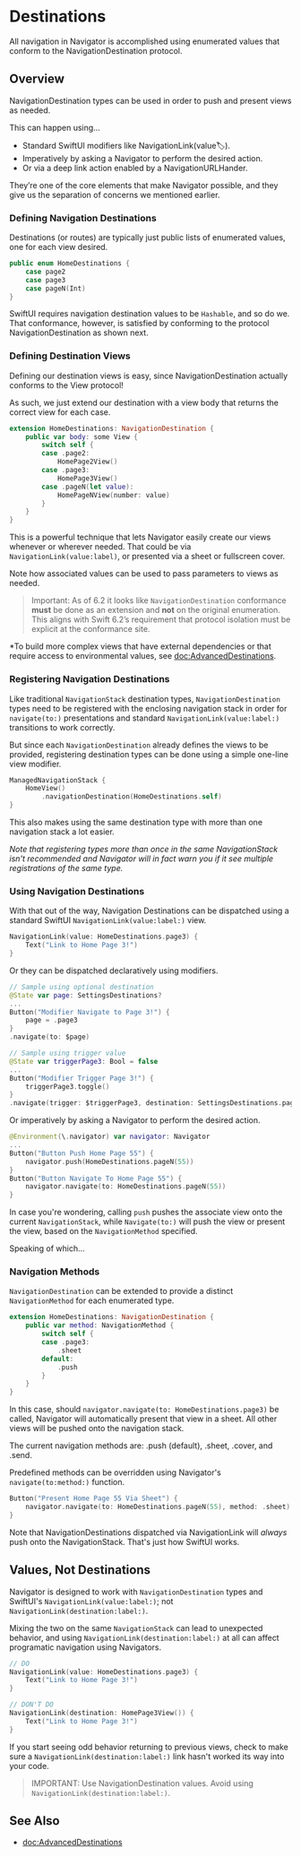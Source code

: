 # Destinations

All navigation in Navigator is accomplished using enumerated values that conform to the NavigationDestination protocol.

## Overview

NavigationDestination types can be used in order to push and present views as needed.

This can happen using…

* Standard SwiftUI modifiers like NavigationLink(value:label:).
* Imperatively by asking a Navigator to perform the desired action.
* Or via a deep link action enabled by a NavigationURLHander.

They’re one of the core elements that make Navigator possible, and they give us the separation of concerns we mentioned earlier.

### Defining Navigation Destinations
Destinations (or routes) are typically just public lists of enumerated values, one for each view desired.
```swift
public enum HomeDestinations {
    case page2
    case page3
    case pageN(Int)
}
```
SwiftUI requires navigation destination values to be `Hashable`, and so do we. That conformance, however, is satisfied by
conforming to the protocol NavigationDestination as shown next. 

### Defining Destination Views
Defining our destination views is easy, since NavigationDestination actually conforms to the View protocol! 

As such, we just extend our destination with a view body that returns the correct view for each case.
```swift
extension HomeDestinations: NavigationDestination {
    public var body: some View {
        switch self {
        case .page2:
            HomePage2View()
        case .page3:
            HomePage3View()
        case .pageN(let value):
            HomePageNView(number: value)
        }
    }
}
```
This is a powerful technique that lets Navigator easily create our views whenever or wherever needed. That could be via `NavigationLink(value:label)`, or presented via a sheet or fullscreen cover.

Note how associated values can be used to pass parameters to views as needed.

> Important: As of 6.2 it looks like `NavigationDestination` conformance **must** be done as an extension and **not** on the original enumeration. This aligns with Swift 6.2’s requirement that protocol isolation must be explicit at the conformance site. 

*To build more complex views that have external dependencies or that require access to environmental values, see <doc:AdvancedDestinations>.

### Registering Navigation Destinations
Like traditional `NavigationStack` destination types, `NavigationDestination` types need to be registered with the enclosing
navigation stack in order for `navigate(to:)` presentations and standard `NavigationLink(value:label:)` transitions 
to work correctly.

But since each `NavigationDestination` already defines the views to be provided, registering destination types can be done
using a simple one-line view modifier.
```swift
ManagedNavigationStack {
    HomeView()
        .navigationDestination(HomeDestinations.self)
}
```
This also makes using the same destination type with more than one navigation stack a lot easier.

*Note that registering types more than once in the same NavigationStack isn't recommended and Navigator will in fact warn you if it see multiple registrations of the same type.*

### Using Navigation Destinations
With that out of the way, Navigation Destinations can be dispatched using a standard SwiftUI `NavigationLink(value:label:)` view.
```swift
NavigationLink(value: HomeDestinations.page3) {
    Text("Link to Home Page 3!")
}
```
Or they can be dispatched declaratively using modifiers.
```swift
// Sample using optional destination
@State var page: SettingsDestinations?
...
Button("Modifier Navigate to Page 3!") {
    page = .page3
}
.navigate(to: $page)

// Sample using trigger value
@State var triggerPage3: Bool = false
...
Button("Modifier Trigger Page 3!") {
    triggerPage3.toggle()
}
.navigate(trigger: $triggerPage3, destination: SettingsDestinations.page3)
```
Or imperatively by asking a Navigator to perform the desired action.
```swift
@Environment(\.navigator) var navigator: Navigator
...
Button("Button Push Home Page 55") {
    navigator.push(HomeDestinations.pageN(55))
}
Button("Button Navigate To Home Page 55") {
    navigator.navigate(to: HomeDestinations.pageN(55))
}
```
In case you're wondering, calling `push` pushes the associate view onto the current `NavigationStack`, while `Navigate(to:)` will push
the view or present the view, based on the `NavigationMethod` specified.

Speaking of which...

### Navigation Methods

`NavigationDestination` can be extended to provide a distinct ``NavigationMethod`` for each enumerated type.
```swift
extension HomeDestinations: NavigationDestination {
    public var method: NavigationMethod {
        switch self {
        case .page3:
            .sheet
        default:
            .push
        }
    }
}
```
In this case, should `navigator.navigate(to: HomeDestinations.page3)` be called, Navigator will automatically present that view in a
sheet. All other views will be pushed onto the navigation stack.

The current navigation methods are: .push (default), .sheet, .cover, and .send.

Predefined methods can be overridden using Navigator's `navigate(to:method:)` function.

```swift
Button("Present Home Page 55 Via Sheet") {
    navigator.navigate(to: HomeDestinations.pageN(55), method: .sheet)
}
```
Note that NavigationDestinations dispatched via NavigationLink will *always* push onto the NavigationStack. That's just how SwiftUI works.

## Values, Not Destinations

Navigator is designed to work with ``NavigationDestination`` types and SwiftUI's `NavigationLink(value:label:)`; not `NavigationLink(destination:label:)`.

Mixing the two on the same `NavigationStack` can lead to unexpected behavior, and using `NavigationLink(destination:label:)` at all can affect programatic navigation using Navigators. 

```swift
// DO
NavigationLink(value: HomeDestinations.page3) {
    Text("Link to Home Page 3!")
}

// DON'T DO
NavigationLink(destination: HomePage3View()) {
    Text("Link to Home Page 3!")
}
```
If you start seeing odd behavior returning to previous views, check to make sure a `NavigationLink(destination:label:)` link hasn't worked its way into your code.

> IMPORTANT: Use NavigationDestination values. Avoid using `NavigationLink(destination:label:)`.

## See Also

- <doc:AdvancedDestinations>
